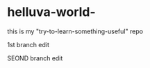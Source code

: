 # helluva-world-
this is my "try-to-learn-something-useful" repo

1st branch edit

SEOND branch edit
